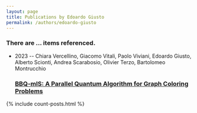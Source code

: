 ```yaml
---
layout: page
title: Publications by Edoardo Giusto
permalink: /authors/edoardo-giusto
---
```


<h3 id="number-posts">There are ... items referenced.</h3>
<ul class="post-list">
<li><span class='post-meta'>2023 -- Chiara Vercellino, Giacomo Vitali, Paolo Viviani, Edoardo Giusto, Alberto Scionti, Andrea Scarabosio, Olivier Terzo, Bartolomeo Montrucchio</span><h3><a class='post-link' href="{{ site.baseurl }}/bbq-mis-a-parallel-quantum-algorithm-for-graph-coloring-problems">BBQ-mIS: A Parallel Quantum Algorithm for Graph Coloring Problems</a></h3></li>

</ul>
{% include count-posts.html %}
